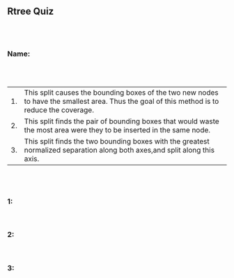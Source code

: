 ## Rtree Quiz
<br><br>

### Name:

<br><br>


|    |                                |
|:---|:-------------------------------|
| 1. |This split causes the bounding boxes of the two new nodes to have the smallest area. Thus the goal of this method is to reduce the coverage. |
| 2. |This split finds the pair of bounding boxes that would waste the most area were they to be inserted in the same node. |
|3. |This split finds the two bounding boxes with the greatest normalized separation along both axes,and split along this axis. |






<br><br>

### 1:
<br>

### 2:
<br>

### 3:
